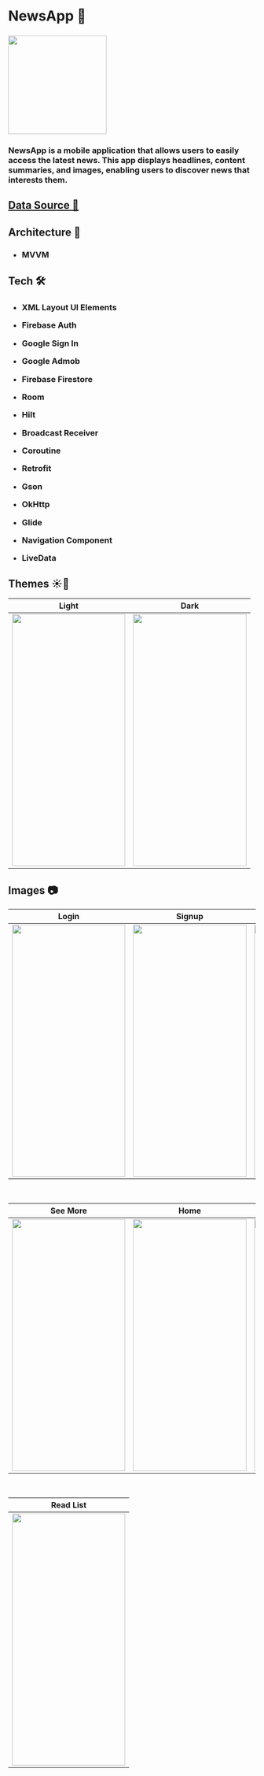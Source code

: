 <h1 align="left">NewsApp 📰 </h1>

<h3 align="left"><img src="https://i.ibb.co/zFbXW9D/news-app-logo-1.png" width="200px" height="200px"> </h3>

<h3 align="left">NewsApp is a mobile application that allows users to easily access the latest news. This app displays headlines, content summaries, and images, enabling users to discover news that interests them.</h3>

<h2 align="left"><a href="https://www.thenewsapi.com">Data Source 🔗</a></h2>


<h2 align="left">Architecture 📐</h2>

<h3 align="left">

- MVVM

</h3>

<h2 align="left">Tech 🛠️</h2>

<h3 align="left">

- XML Layout UI Elements

- Firebase Auth

- Google Sign In

- Google Admob

- Firebase Firestore

- Room

- Hilt

- Broadcast Receiver

- Coroutine

- Retrofit

- Gson

- OkHttp

- Glide

- Navigation Component

- LiveData

</h3>

<h2 align="left">Themes ☀️🌙</h2>

| Light  | Dark |
| ----- | ------------ | 
|<img src="https://i.ibb.co/F3KD1J7/Home-Fragmengt.png" width="230.4" height="512"/>|<img src="https://i.ibb.co/rZf3Jm5/Screenshot-1720013138.png" width="230.4" height="512"/>

<h2 align="left">Images 📷</h2>


| Login  | Signup | Detail |
| ----- | ------------ | ------------ |
|<img src="https://i.ibb.co/hHtnV74/Login-Fragment.png" width="230.4" height="512"/>|<img src="https://i.ibb.co/9vsC7nr/Signup-Fragment.png" width="230.4" height="512"/>|<img src="https://i.ibb.co/VpYDqHq/Screenshot-20240717-191343.png" width="230.4" height="512"/>

</br>

| See More  | Home | Search |
| ----- | ------------ | ------------ |
|<img src="https://i.ibb.co/GTxHvTs/Screenshot-20240717-191250.png" width="230.4" height="512"/>|<img src="https://i.ibb.co/F3KD1J7/Home-Fragmengt.png" width="230.4" height="512"/>|<img src="https://i.ibb.co/RbFXDTH/Search-Fragment.png" width="230.4" height="512"/>

</br>

| Read List |
| ----- |
| <img src="https://i.ibb.co/cvgKPL2/Read-List-Fragment.png" width="230.4" height="512"/>